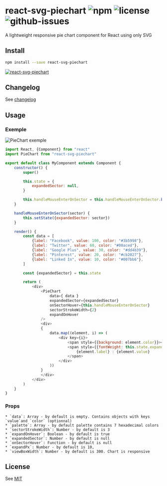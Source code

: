 # react-svg-piechart ![npm](https://img.shields.io/npm/v/react-svg-piechart.svg) ![license](https://img.shields.io/npm/l/react-svg-piechart.svg) ![github-issues](https://img.shields.io/github/issues/xuopled/react-svg-piechart.svg)

A lightweight responsive pie chart component for React using only SVG

## Install

```sh
npm install --save react-svg-piechart
```

[![react-svg-piechart](https://nodei.co/npm/react-svg-piechart.png?downloads=true&downloadRank=true&stars=true)](https://nodei.co/npm/react-svg-piechart/)

## Changelog

See [changelog](./CHANGELOG.md)

## Usage

### Exemple

![PieChart exemple](/screenshots/socialchart.png)

```js
import React, {Component} from "react"
import PieChart from "react-svg-piechart"

export default class MyComponent extends Component {
    constructor() {
        super()

        this.state = {
            expandedSector: null,
        }

        this.handleMouseEnterOnSector = this.handleMouseEnterOnSector.bind(this)
    }

    handleMouseEnterOnSector(sector) {
        this.setState({expandedSector: sector})
    }

    render() {
        const data = [
            {label: "Facebook", value: 100, color: "#3b5998"},
            {label: "Twitter", value: 60, color: "#00aced"},
            {label: "Google Plus", value: 30, color: "#dd4b39"},
            {label: "Pinterest", value: 20, color: "#cb2027"},
            {label: "Linked In", value: 10, color: "#007bb6"},
        ]

        const {expandedSector} = this.state

        return (
            <div>
                <PieChart
                    data={ data }
                    expandedSector={expandedSector}
                    onSectorHover={this.handleMouseEnterOnSector}
                    sectorStrokeWidth={2}
                    expandOnHover
                />
                <div>
                {
                    data.map((element, i) => (
                        <div key={i}>
                            <span style={{background: element.color}}></span>
                            <span style={{fontWeight: this.state.expandedSector === i ? "bold" : null}}>
                                {element.label} : {element.value}
                            </span>
                        </div>
                    ))
                }
                </div>
            </div>
        )
    }
}
```

### Props

    * `data`: Array - by default is empty. Contains objects with keys `value`and `color` (optionnal)
    * `palette`: Array - by default palette contains 7 hexadecimal colors
    * `sectorStrokeWidth`: Number - by default is 3
    * `expandOnHover`: Boolean - by default is true
    * `expandedSector`: Number - by default is null
    * `onSectorHover`: Function - by default is null
    * `expandPx`: Number - by default is 10,
    * `viewBoxWidth`: Number - by default is 300. Chart is responsive

## License

See [MIT](./LICENCE)
